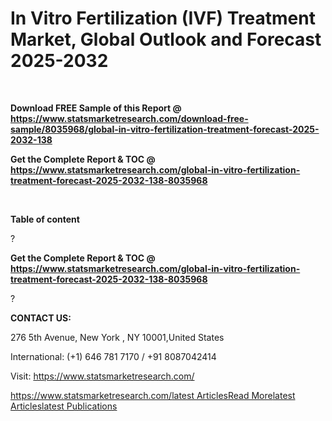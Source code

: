 <h1>In Vitro Fertilization (IVF) Treatment Market, Global Outlook and Forecast 2025-2032</h1><br/><p><strong>Download FREE Sample of this Report @ <a href="https://www.statsmarketresearch.com/download-free-sample/8035968/global-in-vitro-fertilization-treatment-forecast-2025-2032-138">https://www.statsmarketresearch.com/download-free-sample/8035968/global-in-vitro-fertilization-treatment-forecast-2025-2032-138</a></strong></p>
 
 
 
 <div><b>Get the Complete Report & TOC @ <a href="https://www.statsmarketresearch.com/global-in-vitro-fertilization-treatment-forecast-2025-2032-138-8035968">https://www.statsmarketresearch.com/global-in-vitro-fertilization-treatment-forecast-2025-2032-138-8035968</a></b></div>
 
 
 
 <p><br />
 
 <b>Table of content</b></p>
 
 
 
 <p>? </p>
 
 
 
 <div><b>Get the Complete Report & TOC @ <a href="https://www.statsmarketresearch.com/global-in-vitro-fertilization-treatment-forecast-2025-2032-138-8035968">https://www.statsmarketresearch.com/global-in-vitro-fertilization-treatment-forecast-2025-2032-138-8035968</a></b></div>
 
 
 
 <p>? </p>
 
 
 
 <p><b>CONTACT US:</b><br />
 
 276 5th Avenue, New York , NY 10001,United States<br />
 
 International: (+1) 646 781 7170 / +91 8087042414<br />
 
 Visit: <a href="https://www.statsmarketresearch.com/">https://www.statsmarketresearch.com/</a><br />
 
 <a href="https://gyeongbokgung.com">https://www.statsmarketresearch.com/</a><a href="https://hallyeomaritime.com">latest Articles</a><a href="https://jingwansa.com">Read More</a><a href="https://nguoiviet.jp/">latest Articles</a><a href="https://www.intelmarketresearch.com/">latest Publications</a></p>